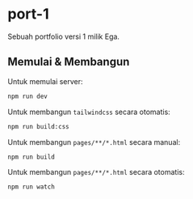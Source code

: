 # port-1
Sebuah portfolio versi 1 milik Ega.

## Memulai & Membangun
Untuk memulai server:
```sh
npm run dev
```

Untuk membangun `tailwindcss` secara otomatis:
```sh
npm run build:css
```

Untuk membangun `pages/**/*.html` secara manual:
```sh
npm run build
```

Untuk membangun `pages/**/*.html` secara otomatis:
```sh
npm run watch
```